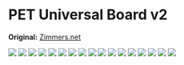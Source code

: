 # PET Universal Board v2
**Original:** [Zimmers.net](http://www.zimmers.net/anonftp/pub/cbm/schematics/computers/pet/univ2/index.html)

[![](img/8032087-01.png)](img/8032087-01.png)
[![](img/8032087-02.png)](img/8032087-02.png)
[![](img/8032087-03.png)](img/8032087-03.png)
[![](img/8032087-04.png)](img/8032087-04.png)
[![](img/8032087-05.png)](img/8032087-05.png)
[![](img/8032087-06.png)](img/8032087-06.png)
[![](img/8032087-07.png)](img/8032087-07.png)
[![](img/8032087-08.png)](img/8032087-08.png)
[![](img/8032087-09.png)](img/8032087-09.png)
[![](img/8032087-10.png)](img/8032087-10.png)
[![](img/8032087-11.png)](img/8032087-11.png)
[![](img/8032090-1.png)](img/8032090-1.png)
[![](img/8032090-2.png)](img/8032090-2.png)
[![](img/8032090-3.png)](img/8032090-3.png)
[![](img/8032090-4.png)](img/8032090-4.png)
[![](img/8032090-5.png)](img/8032090-5.png)
[![](img/8032090-7.png)](img/8032090-7.png)
